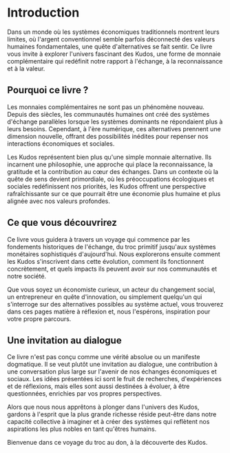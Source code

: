 # Introduction

Dans un monde où les systèmes économiques traditionnels montrent leurs limites, où l'argent conventionnel semble parfois déconnecté des valeurs humaines fondamentales, une quête d'alternatives se fait sentir. Ce livre vous invite à explorer l'univers fascinant des Kudos, une forme de monnaie complémentaire qui redéfinit notre rapport à l'échange, à la reconnaissance et à la valeur.

## Pourquoi ce livre ?

Les monnaies complémentaires ne sont pas un phénomène nouveau. Depuis des siècles, les communautés humaines ont créé des systèmes d'échange parallèles lorsque les systèmes dominants ne répondaient plus à leurs besoins. Cependant, à l'ère numérique, ces alternatives prennent une dimension nouvelle, offrant des possibilités inédites pour repenser nos interactions économiques et sociales.

Les Kudos représentent bien plus qu'une simple monnaie alternative. Ils incarnent une philosophie, une approche qui place la reconnaissance, la gratitude et la contribution au cœur des échanges. Dans un contexte où la quête de sens devient primordiale, où les préoccupations écologiques et sociales redéfinissent nos priorités, les Kudos offrent une perspective rafraîchissante sur ce que pourrait être une économie plus humaine et plus alignée avec nos valeurs profondes.

## Ce que vous découvrirez

Ce livre vous guidera à travers un voyage qui commence par les fondements historiques de l'échange, du troc primitif jusqu'aux systèmes monétaires sophistiqués d'aujourd'hui. Nous explorerons ensuite comment les Kudos s'inscrivent dans cette évolution, comment ils fonctionnent concrètement, et quels impacts ils peuvent avoir sur nos communautés et notre société.

Que vous soyez un économiste curieux, un acteur du changement social, un entrepreneur en quête d'innovation, ou simplement quelqu'un qui s'interroge sur des alternatives possibles au système actuel, vous trouverez dans ces pages matière à réflexion et, nous l'espérons, inspiration pour votre propre parcours.

## Une invitation au dialogue

Ce livre n'est pas conçu comme une vérité absolue ou un manifeste dogmatique. Il se veut plutôt une invitation au dialogue, une contribution à une conversation plus large sur l'avenir de nos échanges économiques et sociaux. Les idées présentées ici sont le fruit de recherches, d'expériences et de réflexions, mais elles sont aussi destinées à évoluer, à être questionnées, enrichies par vos propres perspectives.

Alors que nous nous apprêtons à plonger dans l'univers des Kudos, gardons à l'esprit que la plus grande richesse réside peut-être dans notre capacité collective à imaginer et à créer des systèmes qui reflètent nos aspirations les plus nobles en tant qu'êtres humains.

Bienvenue dans ce voyage du troc au don, à la découverte des Kudos.
